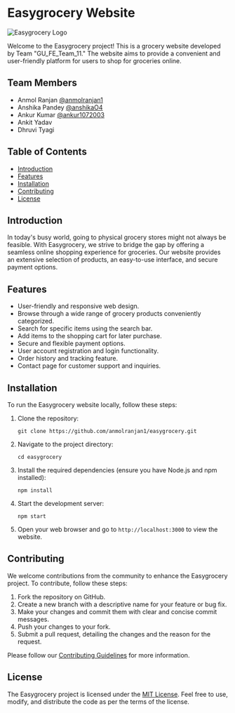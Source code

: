 # Easygrocery Website

![Easygrocery Logo](link_to_logo.png) <!-- Replace with project logo -->

Welcome to the Easygrocery project! This is a grocery website developed by Team "GU_FE_Team_11." The website aims to provide a convenient and user-friendly platform for users to shop for groceries online.

## Team Members
- Anmol Ranjan [@anmolranjan1](https://github.com/anmolranjan1)
- Anshika Pandey [@anshikaO4](https://github.com/anshikaO4)
- Ankur Kumar [@ankur1072003](https://github.com/ankur1072003)
- Ankit Yadav
- Dhruvi Tyagi

## Table of Contents
- [Introduction](#introduction)
- [Features](#features)
- [Installation](#installation)
- [Contributing](#contributing)
- [License](#license)

## Introduction
In today's busy world, going to physical grocery stores might not always be feasible. With Easygrocery, we strive to bridge the gap by offering a seamless online shopping experience for groceries. Our website provides an extensive selection of products, an easy-to-use interface, and secure payment options.

## Features
- User-friendly and responsive web design.
- Browse through a wide range of grocery products conveniently categorized.
- Search for specific items using the search bar.
- Add items to the shopping cart for later purchase.
- Secure and flexible payment options.
- User account registration and login functionality.
- Order history and tracking feature.
- Contact page for customer support and inquiries.

## Installation
To run the Easygrocery website locally, follow these steps:

1. Clone the repository:
   ```
   git clone https://github.com/anmolranjan1/easygrocery.git
   ```
2. Navigate to the project directory:
   ```
   cd easygrocery
   ```
3. Install the required dependencies (ensure you have Node.js and npm installed):
   ```
   npm install
   ```
4. Start the development server:
   ```
   npm start
   ```
5. Open your web browser and go to `http://localhost:3000` to view the website.

## Contributing
We welcome contributions from the community to enhance the Easygrocery project. To contribute, follow these steps:

1. Fork the repository on GitHub.
2. Create a new branch with a descriptive name for your feature or bug fix.
3. Make your changes and commit them with clear and concise commit messages.
4. Push your changes to your fork.
5. Submit a pull request, detailing the changes and the reason for the request.

Please follow our [Contributing Guidelines](CONTRIBUTING.md) for more information.

## License
The Easygrocery project is licensed under the [MIT License](LICENSE). Feel free to use, modify, and distribute the code as per the terms of the license.
